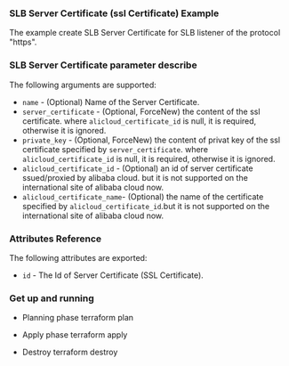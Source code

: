 ### SLB Server Certificate (ssl Certificate) Example

The example create SLB Server Certificate for SLB listener of the protocol "https".

### SLB Server Certificate parameter describe

The following arguments are supported:

* `name` - (Optional) Name of the Server Certificate.
* `server_certificate` - (Optional, ForceNew) the content of the ssl certificate. where `alicloud_certificate_id` is null, it is required, otherwise it is ignored.
* `private_key` - (Optional, ForceNew) the content of privat key of the ssl certificate specified by `server_certificate`. where `alicloud_certificate_id` is null, it is required, otherwise it is ignored.
* `alicloud_certificate_id` - (Optional) an id of server certificate ssued/proxied by alibaba cloud. but it is not supported on the international site  of alibaba cloud now.
* `alicloud_certificate_name`- (Optional) the name of the certificate specified by `alicloud_certificate_id`.but it is not supported on the international site  of alibaba cloud now.

### Attributes Reference

The following attributes are exported:

* `id` - The Id of Server Certificate (SSL Certificate).

### Get up and running

* Planning phase
        terraform plan

* Apply phase
        terraform apply

* Destroy
        terraform destroy
